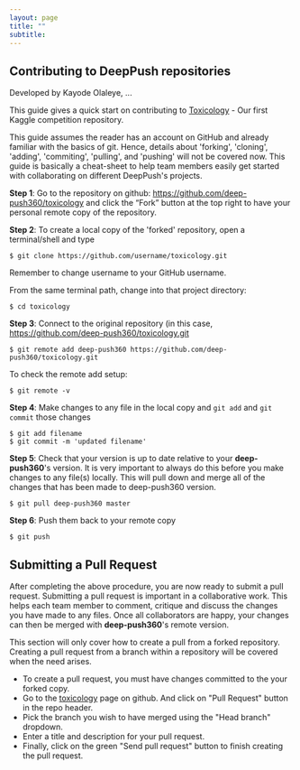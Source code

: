 ```yaml
---
layout: page
title: ""
subtitle: 
---
```



## Contributing to DeepPush repositories
Developed by Kayode Olaleye, ...

This guide gives a quick start on contributing to [Toxicology](https://github.com/deep-push360/toxicology) - Our first Kaggle competition repository.

This guide assumes the reader has an account on GitHub and already familiar with the basics of git. Hence, details about 'forking', 'cloning', 'adding', 'commiting', 'pulling', and 'pushing' will not be covered now. This guide is basically a cheat-sheet to help team members easily get started with collaborating on different DeepPush's projects.

**Step 1**: Go to the repository on github: https://github.com/deep-push360/toxicology and click the “Fork” button at the top right to have your personal remote copy of the repository.

**Step 2**: To create a local copy of the 'forked' repository, open a terminal/shell and type



```
$ git clone https://github.com/username/toxicology.git 
```

Remember to change username to your GitHub username.

From the same terminal path, change into that project directory:


```
$ cd toxicology
```

**Step 3**: Connect to the original repository (in this case, https://github.com/deep-push360/toxicology.git 


```
$ git remote add deep-push360 https://github.com/deep-push360/toxicology.git 
```

To check the remote add setup:


```
$ git remote -v
```

**Step 4**: Make changes to any file in the local copy and `git add` and `git commit` those changes


```
$ git add filename
$ git commit -m 'updated filename'
```

**Step 5**: Check that your version is up to date relative to your **deep-push360**'s version. It is very important to always do this before you make changes to any file(s) locally. This will pull down and merge all of the changes that has been made to deep-push360 version.


```
$ git pull deep-push360 master
```

**Step 6**: Push them back to your remote copy


```
$ git push
```


## Submitting a Pull Request

After completing the above procedure, you are now ready to submit a pull request. Submitting a pull request is important in a collaborative work. This helps each team member to comment, critique and discuss the changes you have made to any files. Once all collaborators are happy, your changes can then be merged with **deep-push360**'s remote version.

This section will only cover how to create a pull from a forked repository. Creating a pull request from a branch within a repository will be covered when the need arises.

- To create a pull request, you must have changes committed to the your forked copy.
- Go to the [toxicology](https://github.com/deep-push360/toxicology) page on github. And click on "Pull Request" button in the repo header.
- Pick the branch you wish to have merged using the "Head branch" dropdown.
- Enter a title and description for your pull request.
- Finally, click on the green "Send pull request" button to finish creating the pull request.

